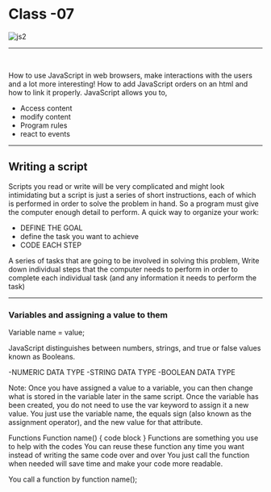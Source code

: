  # Class -07
 ![js2](https://images.squarespace-cdn.com/content/v1/58d20c79725e25b221549193/1521098155260-OD3QNLD1RK7DGPWMCUA6/ke17ZwdGBToddI8pDm48kNvT88LknE-K9M4pGNO0Iqd7gQa3H78H3Y0txjaiv_0fDoOvxcdMmMKkDsyUqMSsMWxHk725yiiHCCLfrh8O1z5QPOohDIaIeljMHgDF5CVlOqpeNLcJ80NK65_fV7S1USOFn4xF8vTWDNAUBm5ducQhX-V3oVjSmr829Rco4W2Uo49ZdOtO_QXox0_W7i2zEA/js.jpg?format=2500w)

 _____________________________
 <br>

How to use JavaScript in web browsers, make interactions with the users and a lot more interesting!
How to add JavaScript orders on an html and how to link it properly. JavaScript allows you to, 

- Access content 
- modify content 
- Program rules 
- react to events 
---------------------------

## Writing a script

 Scripts you  read or write will be very complicated and might look intimidating but a script is just a series of short instructions, each of which is performed in order to solve the problem in hand. So a program must give the computer enough detail to perform. 
 A quick way to organize your work:

-	 DEFINE THE GOAL 
-	define the task you want to achieve 
-	 CODE EACH STEP 

A series of tasks that are going to be involved in solving this problem,
Write down individual steps that the computer needs to perform in order to complete each individual task (and any information it needs to perform the task) 
______________________________________________________

 ### Variables and assigning a value to them
Variable name = value;

JavaScript distinguishes between numbers, strings, and true or false values known as Booleans.

-NUMERIC DATA TYPE 
-STRING DATA TYPE
-BOOLEAN DATA TYPE

Note: Once you have assigned a value to a variable, you can then change what is stored in the variable later in the same script. Once the variable has been created, you do not need to use the var keyword to assign it a new value. You just use the variable name, the equals sign (also known as the assignment operator), and the new value for that attribute.


Functions 
Function name() { code block }
 Functions are something you use to help with the codes 
You can reuse these function any time you want instead of writing the same code over and over 
You just call the function when needed will save time and make your code more readable.

You call a function by function name(); 



 






